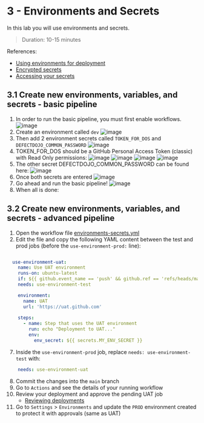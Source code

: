 # 3 - Environments and Secrets
In this lab you will use environments and secrets.
> Duration: 10-15 minutes

References:
- [Using environments for deployment](https://docs.github.com/en/actions/deployment/targeting-different-environments/using-environments-for-deployment)
- [Encrypted secrets](https://docs.github.com/en/actions/security-guides/encrypted-secrets)
- [Accessing your secrets](https://docs.github.com/en/actions/security-guides/encrypted-secrets#accessing-your-secrets)

## 3.1 Create new environments, variables, and secrets - basic pipeline

1. In order to run the basic pipeline, you must first enable workflows.
![image](https://github.com/devopsshield/oss-pygoat-devsecops/assets/112144174/cd0f7635-4157-447a-bf7a-a6865e7a918e)
2. Create an environment called `dev`
![image](https://github.com/devopsshield/oss-pygoat-devsecops/assets/112144174/212b5619-5a9f-4ccd-adcb-23627ff50228)
4. Then add 2 environment secrets called `TOKEN_FOR_DOS` and `DEFECTDOJO_COMMON_PASSWORD`
![image](https://github.com/devopsshield/oss-pygoat-devsecops/assets/112144174/7d126c06-17eb-42f8-9d53-25827900c81e)
6. TOKEN_FOR_DOS should be a GitHub Personal Access Token (classic) with Read Only permissions:
![image](https://github.com/devopsshield/oss-pygoat-devsecops/assets/112144174/a20204fb-1792-4871-8f91-8ba950e71fc4)
![image](https://github.com/devopsshield/oss-pygoat-devsecops/assets/112144174/afcc91f3-b139-49aa-9afe-7e30b5b65385)
![image](https://github.com/devopsshield/oss-pygoat-devsecops/assets/112144174/aa20d773-7dc8-4382-82bc-39f7994f0a72)
![image](https://github.com/devopsshield/oss-pygoat-devsecops/assets/112144174/55c6cf39-2880-42bf-9a15-1cc85b9a6be0)
6. The other secret DEFECTDOJO_COMMON_PASSWORD can be found here:
![image](https://github.com/devopsshield/oss-pygoat-devsecops/assets/112144174/88fe0bce-1933-4021-b15a-09cf3329f3f8)
7. Once both secrets are entered
![image](https://github.com/devopsshield/oss-pygoat-devsecops/assets/112144174/efde6e19-42a9-4431-8d83-f069a03bb0df)
9. Go ahead and run the basic pipeline!
![image](https://github.com/devopsshield/oss-pygoat-devsecops/assets/112144174/df5be1dc-45d5-459d-992e-46ef6d13f05e)
10. When all is done:


## 3.2 Create new environments, variables, and secrets - advanced pipeline

1. Open the workflow file [environments-secrets.yml](/.github/workflows/environments-secrets.yml)
2. Edit the file and copy the following YAML content between the test and prod jobs (before the `use-environment-prod:` line):
```YAML

  use-environment-uat:
    name: Use UAT environment
    runs-on: ubuntu-latest
    if: ${{ github.event_name == 'push' && github.ref == 'refs/heads/main' }}
    needs: use-environment-test

    environment:
      name: UAT
      url: 'https://uat.github.com'
    
    steps:
      - name: Step that uses the UAT environment
        run: echo "Deployment to UAT..."
        env: 
          env_secret: ${{ secrets.MY_ENV_SECRET }}

```
7. Inside the `use-environment-prod` job, replace `needs: use-environment-test` with:
```YAML
    needs: use-environment-uat
```
8. Commit the changes into the `main` branch
9. Go to `Actions` and see the details of your running workflow
10. Review your deployment and approve the pending UAT job
    - [Reviewing deployments](https://docs.github.com/en/actions/managing-workflow-runs/reviewing-deployments)
11. Go to `Settings` > `Environments` and update the `PROD` environment created to protect it with approvals (same as UAT)
